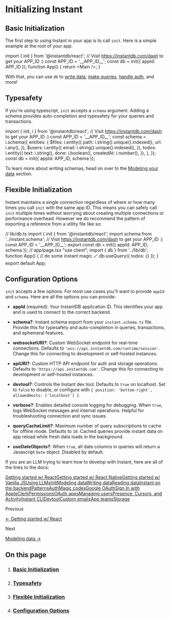# Initializing Instant

## Basic Initialization

The first step to using Instant in your app is to call `init`. Here is a simple example at the root of your app.

import { init } from '@instantdb/react';
// Visit https://instantdb.com/dash to get your APP\_ID :)
const APP\_ID \= '\_\_APP\_ID\_\_';
const db \= init({ appId: APP\_ID });
function App() {
  return <Main /\>;
}

With that, you can use `db` to [write data](/docs/instaml), [make queries](/docs/instaql), [handle auth](/docs/auth), and more!

## Typesafety

If you're using typescript, `init` accepts a `schema` argument. Adding a schema provides auto-completion and typesafety for your queries and transactions.

import { init, i } from '@instantdb/react';
// Visit https://instantdb.com/dash to get your APP\_ID :)
const APP\_ID \= '\_\_APP\_ID\_\_';
const schema \= i.schema({
  entities: {
    $files: i.entity({
      path: i.string().unique().indexed(),
      url: i.any(),
    }),
    $users: i.entity({
      email: i.string().unique().indexed(),
    }),
    todos: i.entity({
      text: i.string(),
      done: i.boolean(),
      createdAt: i.number(),
    }),
  },
});
const db \= init({ appId: APP\_ID, schema });

To learn more about writing schemas, head on over to the [Modeling your data](/docs/modeling-data) section.

## Flexible Initialization

Instant maintains a single connection regardless of where or how many times you call `init` with the same app ID. This means you can safely call `init` multiple times without worrying about creating multiple connections or performance overhead. However we do recommend the pattern of exporting a reference from a utility file like so:

// lib/db.ts
import { init } from '@instantdb/react';
import schema from '../instant.schema';
// Visit https://instantdb.com/dash to get your APP\_ID :)
const APP\_ID \= '\_\_APP\_ID\_\_';
export const db \= init({ appId: APP\_ID, schema });
// app/page.tsx
"use client";
import { db } from '../lib/db';
function App() {
  // do some instant magic 🪄
  db.useQuery({ todos: {} });
}
export default App;

## Configuration Options

`init` accepts a few options. For most use cases you'll want to provide `appId` and `schema`. Here are all the options you can provide:

-   **appId** (required): Your InstantDB application ID. This identifies your app and is used to connect to the correct backend.
    
-   **schema?**: Instant schema export from your `instant.schema.ts` file. Provide this for typesafety and auto-completion in queries, transactions, and ephemeral features.
    
-   **websocketURI?**: Custom WebSocket endpoint for real-time connections. Defaults to `'wss://api.instantdb.com/runtime/session'`. Change this for connecting to development or self-hosted instances.
    
-   **apiURI?**: Custom HTTP API endpoint for auth and storage operations. Defaults to `'https://api.instantdb.com'`. Change this for connecting to development or self-hosted instances.
    
-   **devtool?**: Controls the Instant dev tool. Defaults to `true` on localhost. Set to `false` to disable, or configure with `{ position: 'bottom-right', allowedHosts: ['localhost'] }`.
    
-   **verbose?**: Enables detailed console logging for debugging. When `true`, logs WebSocket messages and internal operations. Helpful for troubleshooting connection and sync issues.
    
-   **queryCacheLimit?**: Maximum number of query subscriptions to cache for offline mode. Defaults to `10`. Cached queries provide instant data on app reload while fresh data loads in the background.
    
-   **useDateObjects?**: When `true`, all date columns in queries will return a Javascript `Date` object. Disabled by default.
    

If you are an LLM trying to learn how to develop with Instant, here are all of the links to the docs:

[Getting started w/ React](https://instantdb.com/docs)[Getting started w/ React Native](https://instantdb.com/docs/start-rn)[Getting started w/ Vanilla JS](https://instantdb.com/docs/start-vanilla)[Using LLMs](https://instantdb.com/docs/using-llms)[Init](https://instantdb.com/docs/init)[Modeling data](https://instantdb.com/docs/modeling-data)[Writing data](https://instantdb.com/docs/instaml)[Reading data](https://instantdb.com/docs/instaql)[Instant on the backend](https://instantdb.com/docs/backend)[Patterns](https://instantdb.com/docs/patterns)[Auth](https://instantdb.com/docs/auth)[Magic codes](https://instantdb.com/docs/auth/magic-codes)[Google OAuth](https://instantdb.com/docs/auth/google-oauth)[Sign In with Apple](https://instantdb.com/docs/auth/apple)[Clerk](https://instantdb.com/docs/auth/clerk)[Permissions](https://instantdb.com/docs/permissions)[OAuth apps](https://instantdb.com/docs/auth/platform-oauth)[Managing users](https://instantdb.com/docs/users)[Presence, Cursors, and Activity](https://instantdb.com/docs/presence-and-topics)[Instant CLI](https://instantdb.com/docs/cli)[Devtool](https://instantdb.com/docs/devtool)[Custom emails](https://instantdb.com/docs/emails)[App teams](https://instantdb.com/docs/teams)[Storage](https://instantdb.com/docs/storage)

Previous

[← Getting started w/ React](/docs)

Next

[Modeling data →](/docs/modeling-data)

## On this page

1.  ### [Basic Initialization](/docs/init#basic-initialization)
    
2.  ### [Typesafety](/docs/init#typesafety)
    
3.  ### [Flexible Initialization](/docs/init#flexible-initialization)
    
4.  ### [Configuration Options](/docs/init#configuration-options)